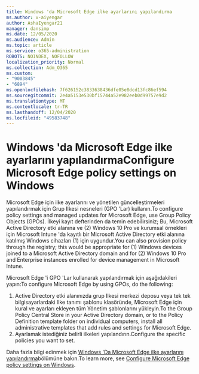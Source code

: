 ```yaml
---
title: Windows 'da Microsoft Edge ilke ayarlarını yapılandırma
ms.author: v-aiyengar
author: AshaIyengar21
manager: dansimp
ms.date: 12/05/2020
ms.audience: Admin
ms.topic: article
ms.service: o365-administration
ROBOTS: NOINDEX, NOFOLLOW
localization_priority: Normal
ms.collection: Adm_O365
ms.custom:
- "9003845"
- "6894"
ms.openlocfilehash: 7f626152c3833638436dfe05e8dcd13fc86ef594
ms.sourcegitcommit: 2e4a5153e530bf15744a52e982eeb0d99757e9d2
ms.translationtype: MT
ms.contentlocale: tr-TR
ms.lasthandoff: 12/04/2020
ms.locfileid: "49583748"
---
```

# <a name="configure-microsoft-edge-policy-settings-on-windows"></a><span data-ttu-id="71a33-102">Windows 'da Microsoft Edge ilke ayarlarını yapılandırma</span><span class="sxs-lookup"><span data-stu-id="71a33-102">Configure Microsoft Edge policy settings on Windows</span></span>

<span data-ttu-id="71a33-103">Microsoft Edge için ilke ayarlarını ve yönetilen güncelleştirmeleri yapılandırmak için Grup Ilkesi nesneleri (GPO 'Lar) kullanın.</span><span class="sxs-lookup"><span data-stu-id="71a33-103">To configure policy settings and managed updates for Microsoft Edge, use Group Policy Objects (GPOs).</span></span> <span data-ttu-id="71a33-104">İlkeyi kayıt defterinden da temin edebilirsiniz; Bu, Microsoft Active Directory etki alanına ve (2) Windows 10 Pro ve kurumsal örnekleri için Microsoft Intune 'da kayıtlı bir Microsoft Active Directory etki alanına katılmış Windows cihazları (1) için uygundur.</span><span class="sxs-lookup"><span data-stu-id="71a33-104">You can also provision policy through the registry; this would be appropriate for (1) Windows devices joined to a Microsoft Active Directory domain and for (2) Windows 10 Pro and Enterprise instances enrolled for device management in Microsoft Intune.</span></span>

<span data-ttu-id="71a33-105">Microsoft Edge 'i GPO 'Lar kullanarak yapılandırmak için aşağıdakileri yapın:</span><span class="sxs-lookup"><span data-stu-id="71a33-105">To configure Microsoft Edge by using GPOs, do the following:</span></span>

1. <span data-ttu-id="71a33-106">Active Directory etki alanınızda grup Ilkesi merkezi deposu veya tek tek bilgisayarlardaki Ilke tanımı şablonu klasöründe, Microsoft Edge için kural ve ayarları ekleyen tüm Yönetim şablonlarını yükleyin.</span><span class="sxs-lookup"><span data-stu-id="71a33-106">To the Group Policy Central Store in your Active Directory domain, or to the Policy Definition template folder on individual computers, install all administrative templates that add rules and settings for Microsoft Edge.</span></span>
2. <span data-ttu-id="71a33-107">Ayarlamak istediğiniz belirli ilkeleri yapılandırın.</span><span class="sxs-lookup"><span data-stu-id="71a33-107">Configure the specific policies you want to set.</span></span>

<span data-ttu-id="71a33-108">Daha fazla bilgi edinmek için [Windows 'Da Microsoft Edge ilke ayarlarını yapılandırma](https://go.microsoft.com/fwlink/?linkid=2135024)bölümüne bakın.</span><span class="sxs-lookup"><span data-stu-id="71a33-108">To learn more, see [Configure Microsoft Edge policy settings on Windows](https://go.microsoft.com/fwlink/?linkid=2135024).</span></span>
